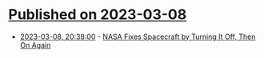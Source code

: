 # [Published on 2023-03-08](index.md)

* [2023-03-08, 20:38:00](https://soylentnews.org/article.pl?sid=23/03/07/1630207&from=rss) - [NASA Fixes Spacecraft by Turning It Off, Then On Again](https://soylentnews.org/article.pl?sid=23/03/07/1630207&from=rss)
